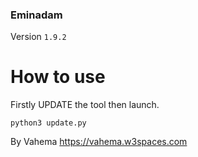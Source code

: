 ### Eminadam
Version `1.9.2`
# How to use

Firstly UPDATE the tool then launch.

`python3 update.py`

By Vahema
https://vahema.w3spaces.com
